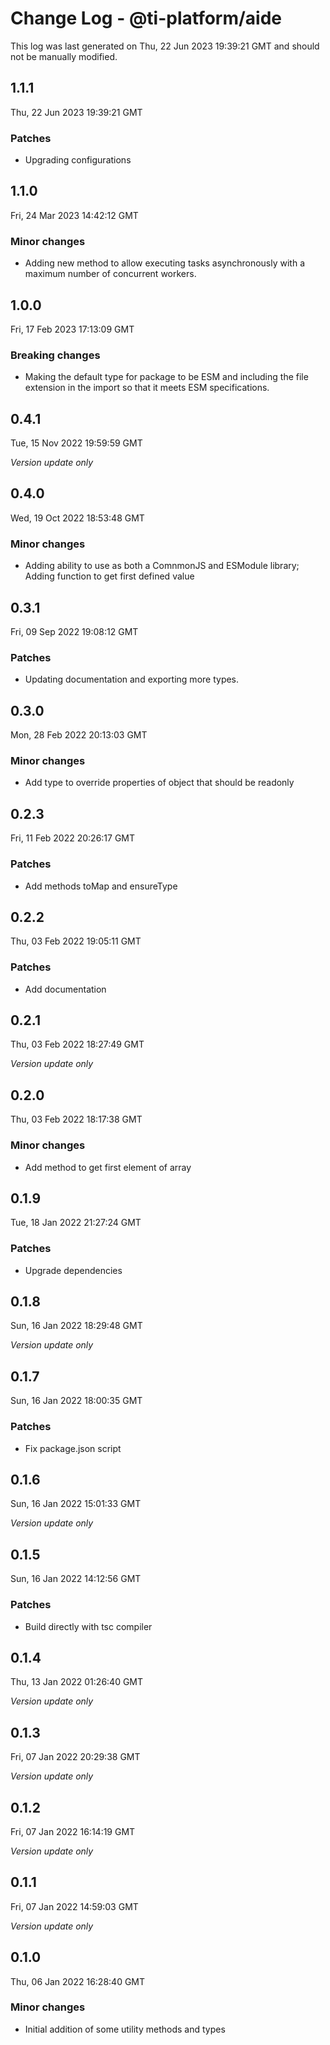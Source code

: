# Change Log - @ti-platform/aide

This log was last generated on Thu, 22 Jun 2023 19:39:21 GMT and should not be manually modified.

## 1.1.1
Thu, 22 Jun 2023 19:39:21 GMT

### Patches

- Upgrading configurations

## 1.1.0
Fri, 24 Mar 2023 14:42:12 GMT

### Minor changes

- Adding new method to allow executing tasks asynchronously with a maximum number of concurrent workers.

## 1.0.0
Fri, 17 Feb 2023 17:13:09 GMT

### Breaking changes

- Making the default type for package to be ESM and including the file extension in the import so that it meets ESM specifications.

## 0.4.1
Tue, 15 Nov 2022 19:59:59 GMT

_Version update only_

## 0.4.0
Wed, 19 Oct 2022 18:53:48 GMT

### Minor changes

- Adding ability to use as both a ComnmonJS and ESModule library; Adding function to get first defined value

## 0.3.1
Fri, 09 Sep 2022 19:08:12 GMT

### Patches

- Updating documentation and exporting more types.

## 0.3.0
Mon, 28 Feb 2022 20:13:03 GMT

### Minor changes

- Add type to override properties of object that should be readonly

## 0.2.3
Fri, 11 Feb 2022 20:26:17 GMT

### Patches

- Add methods toMap and ensureType

## 0.2.2
Thu, 03 Feb 2022 19:05:11 GMT

### Patches

- Add documentation

## 0.2.1
Thu, 03 Feb 2022 18:27:49 GMT

_Version update only_

## 0.2.0
Thu, 03 Feb 2022 18:17:38 GMT

### Minor changes

- Add method to get first element of array

## 0.1.9
Tue, 18 Jan 2022 21:27:24 GMT

### Patches

- Upgrade dependencies

## 0.1.8
Sun, 16 Jan 2022 18:29:48 GMT

_Version update only_

## 0.1.7
Sun, 16 Jan 2022 18:00:35 GMT

### Patches

- Fix package.json script

## 0.1.6
Sun, 16 Jan 2022 15:01:33 GMT

_Version update only_

## 0.1.5
Sun, 16 Jan 2022 14:12:56 GMT

### Patches

- Build directly with tsc compiler

## 0.1.4
Thu, 13 Jan 2022 01:26:40 GMT

_Version update only_

## 0.1.3
Fri, 07 Jan 2022 20:29:38 GMT

_Version update only_

## 0.1.2
Fri, 07 Jan 2022 16:14:19 GMT

_Version update only_

## 0.1.1
Fri, 07 Jan 2022 14:59:03 GMT

_Version update only_

## 0.1.0
Thu, 06 Jan 2022 16:28:40 GMT

### Minor changes

- Initial addition of some utility methods and types

